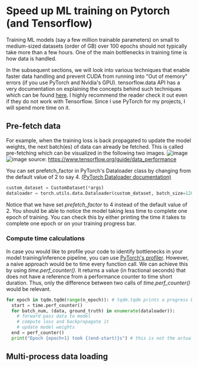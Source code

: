 # Speed up ML training on Pytorch (and Tensorflow)
Training ML models (say a few million trainable parameters) on small to medium-sized datasets (order of GB) over 100 epochs should not typically take more than a few hours. One of the main bottlenecks in training time is how data is handled. 

In the subsequent sections, we will look into various techniques that enable faster data handling and prevent CUDA from running into "Out of memory" errors (if you use PyTorch and Nvidia's GPU). 
tensorflow.data API has a very documentation on explaining the concepts behind such techniques which can be found [here](https://www.tensorflow.org/guide/data_performance). I highly recommend the reader check it out even if they do not work with Tensorflow. Since I use PyTorch for my projects, I will spend more time on it. 

## Pre-fetch data
For example, when the training loss is back propagated to update the model weights, the next batch(es) of data can already be fetched. This is called pre-fetching which can be visualized in the following two images. 
![image](https://github.com/SSwedha/speedup_ML_training/assets/38497040/e5a7e9fc-1479-464a-b644-f8086b308967)
![image](https://github.com/SSwedha/speedup_ML_training/assets/38497040/8fa6a469-6465-4cee-bfad-668af34d4b86)
source: https://www.tensorflow.org/guide/data_performance

You can set prefetch_factor in PyTorch's Dataloader class by changing from the default value of 2 to say 4. [(PyTorch Dataloader documentation)](https://pytorch.org/docs/stable/data.html)
```python
custom_dataset = CustomDataset(*args)
dataloader = torch.utils.data.Dataloader(custom_dataset, batch_size=128, shuffle=True, prefetch_factor=4)
```
Notice that we have set _prefetch_factor_ to 4 instead of the default value of 2. You should be able to notice the model taking less time to complete one epoch of training. You can check this by either printing the time it takes to complete one epoch or on your training progress bar. 

### Compute time calculations
In case you would like to profile your code to identify bottlenecks in your model training/inference pipeline, you can use [PyTorch's profiler](https://pytorch.org/tutorials/recipes/recipes/profiler_recipe.html). However, a naive approach would be to time every function call. We can achieve this by using _time.perf_counter()_. It returns a value (in fractional seconds) that does not have a reference from a performance counter to time short duration. Thus, only the difference between two calls of _time.perf_counter()_ would be relevant.

``` python
for epoch in tqdm.tqdm(range(n_epoch)): # tqdm.tqdm prints a progress bar of your training
  start = time.perf_counter()
  for batch_num, (data, ground_truth) in enumerate(dataloader)):
    # forward pass data to model
    # compute loss and backpropagate it
    # update model weights
  end = perf_counter()
  print("Epoch {epoch+1} took {(end-start)}s") # this is not the actual syntax
```

## Multi-process data loading

